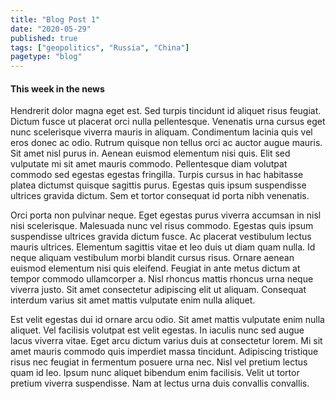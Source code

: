 ```yaml
---
title: "Blog Post 1"
date: "2020-05-29"
published: true
tags: ["geopolitics", "Russia", "China"]
pagetype: "blog"
---
```


#### This week in the news

Hendrerit dolor magna eget est. Sed turpis tincidunt id aliquet risus feugiat. Dictum fusce ut placerat orci nulla pellentesque. Venenatis urna cursus eget nunc scelerisque viverra mauris in aliquam. Condimentum lacinia quis vel eros donec ac odio. Rutrum quisque non tellus orci ac auctor augue mauris. Sit amet nisl purus in. Aenean euismod elementum nisi quis. Elit sed vulputate mi sit amet mauris commodo. Pellentesque diam volutpat commodo sed egestas egestas fringilla. Turpis cursus in hac habitasse platea dictumst quisque sagittis purus. Egestas quis ipsum suspendisse ultrices gravida dictum. Sem et tortor consequat id porta nibh venenatis.

Orci porta non pulvinar neque. Eget egestas purus viverra accumsan in nisl nisi scelerisque. Malesuada nunc vel risus commodo. Egestas quis ipsum suspendisse ultrices gravida dictum fusce. Ac placerat vestibulum lectus mauris ultrices. Elementum sagittis vitae et leo duis ut diam quam nulla. Id neque aliquam vestibulum morbi blandit cursus risus. Ornare aenean euismod elementum nisi quis eleifend. Feugiat in ante metus dictum at tempor commodo ullamcorper a. Nisl rhoncus mattis rhoncus urna neque viverra justo. Sit amet consectetur adipiscing elit ut aliquam. Consequat interdum varius sit amet mattis vulputate enim nulla aliquet.

Est velit egestas dui id ornare arcu odio. Sit amet mattis vulputate enim nulla aliquet. Vel facilisis volutpat est velit egestas. In iaculis nunc sed augue lacus viverra vitae. Eget arcu dictum varius duis at consectetur lorem. Mi sit amet mauris commodo quis imperdiet massa tincidunt. Adipiscing tristique risus nec feugiat in fermentum posuere urna nec. Nisl vel pretium lectus quam id leo. Ipsum nunc aliquet bibendum enim facilisis. Velit ut tortor pretium viverra suspendisse. Nam at lectus urna duis convallis convallis.